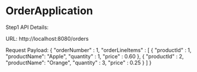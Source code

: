 # OrderApplication

Step1 API Details:

URL: http://localhost:8080/orders

Request Payload:
{
    "orderNumber" : 1,
    "orderLineItems" : [
        {
            "productId" : 1,
            "productName": "Apple",
            "quantity" : 1,
            "price" : 0.60
        },
        {
            "productId" : 2,
            "productName": "Orange",
            "quantity" : 3,
            "price" : 0.25
        }
    ]
}